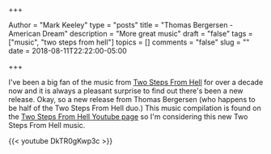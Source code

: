 +++

Author = "Mark Keeley"
type = "posts"
title = "Thomas Bergersen - American Dream"
description = "More great music"
draft = "false"
tags = ["music", "two steps from hell"]
topics = []
comments = "false"
slug = ""
date = 2018-08-11T22:22:00-05:00

+++

I've been a big fan of the music from [Two Steps From Hell](http://www.twostepsfromhell.com/) for over a decade now and it is always a pleasant surprise to find out there's been a new release. Okay, so a new release from Thomas Bergersen (who happens to be half of the Two Steps From Hell duo.) This music compilation is found on the [Two Steps From Hell Youtube page](https://www.youtube.com/user/TwoStepsFromTheMusic/videos) so I'm considering this new Two Steps From Hell music. 

{{< youtube DkTR0gKwp3c >}}


<!--more-->
